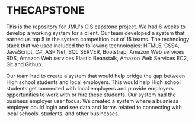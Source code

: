 # THECAPSTONE

This is the repository for JMU's CIS capstone project. We had 6 weeks to develop a working system for a client.
Our team developed a system that earned us top 5 in the system competition out of 15 teams. The technology stack that we used included the following technologies: 
HTML5, CSS4, JavaScript, C#, ASP.Net, SQL SERVER, Bootstrap, Amazon Web services RDS, Amazon Web services Elastic Beanstalk, Amazon Web Services EC2, Git and Github. 

Our team had to create a system that would help bridge the gap between High school students and local employers. This would help High school students get connected with local employers and provide employers opportunities to work with or hire these students. Our system had the business employer user focus. We created a system where a busniess employer could login and see data and forms related to connecting with local schools, students, and other businesses. 
